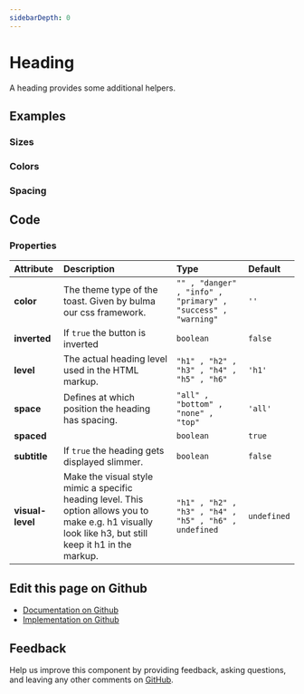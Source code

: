 ```yaml
---
sidebarDepth: 0
---
```


# Heading


<!-- START: human documentation top -->

A heading provides some additional helpers.

<!-- END: human documentation top -->

<ClientOnly><docs-component-tabs></docs-component-tabs></ClientOnly>


## Examples

### Sizes

<ClientOnly><docs-demo-bal-heading-51></docs-demo-bal-heading-51></ClientOnly>


### Colors

<ClientOnly><docs-demo-bal-heading-52></docs-demo-bal-heading-52></ClientOnly>


### Spacing

<ClientOnly><docs-demo-bal-heading-53></docs-demo-bal-heading-53></ClientOnly>



## Code



### Properties


| Attribute        | Description                                                                                                                                             | Type                                                         | Default     |
| :--------------- | :------------------------------------------------------------------------------------------------------------------------------------------------------ | :----------------------------------------------------------- | :---------- |
| **color**        | The theme type of the toast. Given by bulma our css framework.                                                                                          | `"" , "danger" , "info" , "primary" , "success" , "warning"` | `''`        |
| **inverted**     | If `true` the button is inverted                                                                                                                        | `boolean`                                                    | `false`     |
| **level**        | The actual heading level used in the HTML markup.                                                                                                       | `"h1" , "h2" , "h3" , "h4" , "h5" , "h6"`                    | `'h1'`      |
| **space**        | Defines at which position the heading has spacing.                                                                                                      | `"all" , "bottom" , "none" , "top"`                          | `'all'`     |
| **spaced**       |                                                                                                                                                         | `boolean`                                                    | `true`      |
| **subtitle**     | If `true` the heading gets displayed slimmer.                                                                                                           | `boolean`                                                    | `false`     |
| **visual-level** | Make the visual style mimic a specific heading level. This option allows you to make e.g. h1 visually look like h3, but still keep it h1 in the markup. | `"h1" , "h2" , "h3" , "h4" , "h5" , "h6" , undefined`        | `undefined` |




## Edit this page on Github

* [Documentation on Github](https://github.com/baloise/design-system/blob/master/docs/src/components/components/bal-heading.md)
* [Implementation on Github](https://github.com/baloise/design-system/blob/master/packages/components/src/components/bal-heading)

## Feedback

Help us improve this component by providing feedback, asking questions, and leaving any other comments on [GitHub](https://github.com/baloise/design-system/issues/new).

